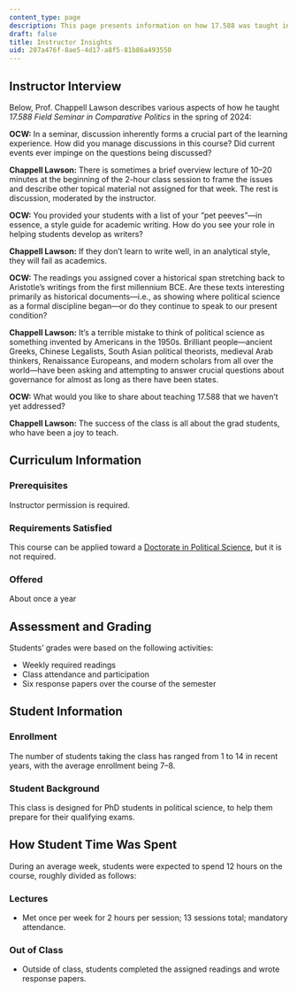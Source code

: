 ```yaml
---
content_type: page
description: This page presents information on how 17.588 was taught in spring 2024.
draft: false
title: Instructor Insights
uid: 207a476f-8ae5-4d17-a8f5-81b86a493550
---
```

## Instructor Interview

Below, Prof. Chappell Lawson describes various aspects of how he taught *17.588 Field Seminar in Comparative Politics* in the spring of 2024:

**OCW:** In a seminar, discussion inherently forms a crucial part of the learning experience. How did you manage discussions in this course? Did current events ever impinge on the questions being discussed?

**Chappell Lawson:** There is sometimes a brief overview lecture of 10–20 minutes at the beginning of the 2-hour class session to frame the issues and describe other topical material not assigned for that week. The rest is discussion, moderated by the instructor.

**OCW:** You provided your students with a list of your “pet peeves”—in essence, a style guide for academic writing. How do you see your role in helping students develop as writers?

**Chappell Lawson:** If they don’t learn to write well, in an analytical style, they will fail as academics.

**OCW:** The readings you assigned cover a historical span stretching back to Aristotle’s writings from the first millennium BCE. Are these texts interesting primarily as historical documents—i.e., as showing where political science as a formal discipline began—or do they continue to speak to our present condition?

**Chappell Lawson:** It’s a terrible mistake to think of political science as something invented by Americans in the 1950s. Brilliant people—ancient Greeks, Chinese Legalists, South Asian political theorists, medieval Arab thinkers, Renaissance Europeans, and modern scholars from all over the world—have been asking and attempting to answer crucial questions about governance for almost as long as there have been states.

**OCW:** What would you like to share about teaching 17.588 that we haven’t yet addressed? 

**Chappell Lawson:** The success of the class is all about the grad students, who have been a joy to teach.

## Curriculum Information

### Prerequisites

Instructor permission is required.

### Requirements Satisfied

This course can be applied toward a [Doctorate in Political Science](https://polisci.mit.edu/graduate/phd), but it is not required.

### Offered

About once a year

## Assessment and Grading

Students’ grades were based on the following activities:

- Weekly required readings
- Class attendance and participation
- Six response papers over the course of the semester

## Student Information

### Enrollment

The number of students taking the class has ranged from 1 to 14 in recent years, with the average enrollment being 7–8.

### Student Background

This class is designed for PhD students in political science, to help them prepare for their qualifying exams. 

## How Student Time Was Spent

During an average week, students were expected to spend 12 hours on the course, roughly divided as follows:

### Lectures

- Met once per week for 2 hours per session; 13 sessions total; mandatory attendance.

### Out of Class

- Outside of class, students completed the assigned readings and wrote response papers.